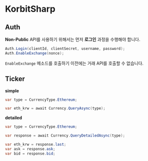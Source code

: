 KorbitSharp
====

Auth
----
__Non-Public__ API를 사용하기 위해서는 먼저 __로그인__ 과정을 수행해야 합니다.
```cs
Auth.Login(clientId, clientSecret, username, password);
Auth.EnableExchange(nonce);
```
`EnableExchange` 메소드를 호출하기 이전에는 거래 API를 호출할 수 없습니다.

Ticker
----
__simple__
```cs
var type = CurrencyType.Ethereum;

var eth_krw = await Currency.QueryAsync(type);
```

__detailed__
```cs
var type = CurrencyType.Ethereum;

var response = await Currency.QueryDetailedAsync(type);

var eth_krw = response.last;
var ask = response.ask;
var bid = response.bid;
```
